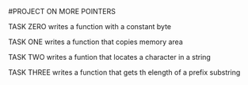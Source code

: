 #PROJECT ON MORE POINTERS


TASK ZERO writes a function with a constant byte

TASK ONE writes a function that copies memory area

TASK TWO writes a funtion that locates a character in a string

TASK THREE writes a function that gets th elength of a prefix substring

